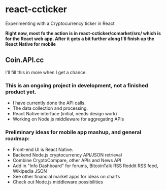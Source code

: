 # react-ccticker
Experimenting with a Cryptocurrency ticker in React

**Right now, most fo the action is in react-ccticker/ccmarket/src/ which is for the React web app. After it gets a bit further along I'll finish up the React Native for mobile**


## Coin.API.cc

I'll fill this in more when I get a chance.


### This is an ongoing project in development, not a finished product yet. 

* I have currently done the API calls.
* The data collection and processing.
* React Native interface (initial, needs design work)
* Working on Node.js middleware for aggregating APIs

### Preliminary ideas for mobile app mashup, and general roadmap:

* Front-end UI is React Native.
* Backend Node.js cryptocurrency API/JSON retrieval
* Combine CryptoCompare, other APIs and News API
* Add in "Info Dashboard" for forums, BitcoinTalk RSS Reddit RSS feed, Wikipedia JSON
* See other financial market apps for ideas on charts
* Check out Node.js middleware possibilities
